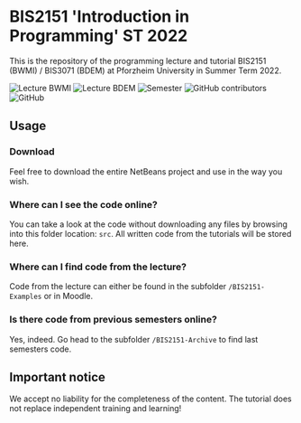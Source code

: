 # BIS2151 'Introduction in Programming' ST 2022

This is the repository of the programming lecture and tutorial BIS2151 (BWMI) / BIS3071 (BDEM) at Pforzheim University in Summer Term 2022.

<img alt="Lecture BWMI" src="https://img.shields.io/badge/BWMI-BIS2151-red?style=for-the-badge"> <img alt="Lecture BDEM" src="https://img.shields.io/badge/BDEM-BIS3071-red?style=for-the-badge"> <img alt="Semester" src="https://img.shields.io/badge/Semester-WT2022/23-yellow?style=for-the-badge"> <img alt="GitHub contributors" src="https://img.shields.io/github/contributors/ainzone/BIS2151-Programming?color=informational&style=for-the-badge"> <img alt="GitHub" src="https://img.shields.io/github/license/ainzone/BIS2151-Programming?style=for-the-badge"> 


## Usage

### Download
Feel free to download the entire NetBeans project and use in the way you wish. 
### Where can I see the code online?
You can take a look at the code without downloading any files by browsing into this folder location: `src`. All written code from the tutorials will be stored here.

### Where can I find code from the lecture?
Code from the lecture can either be found in the subfolder `/BIS2151-Examples` or in Moodle. 

### Is there code from previous semesters online?
Yes, indeed. Go head to the subfolder `/BIS2151-Archive` to find last semesters code.

## Important notice
We accept no liability for the completeness of the content. The tutorial does not replace independent training and learning!
